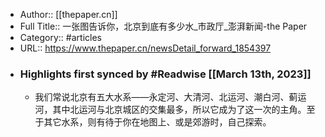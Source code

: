 - Author:: [[thepaper.cn]]
- Full Title:: 一张图告诉你，北京到底有多少水_市政厅_澎湃新闻-the Paper
- Category:: #articles
- URL:: https://www.thepaper.cn/newsDetail_forward_1854397
- ### Highlights first synced by #Readwise [[March 13th, 2023]]
    - 我们常说北京有五大水系——永定河、大清河、北运河、潮白河、蓟运河，其中北运河与北京城区的交集最多，所以它成为了这一次的主角。至于其它水系，则有待于你在地图上、或是郊游时，自己探索。
